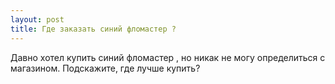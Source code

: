 ```yaml
---
layout: post 
title: Где заказать синий фломастер ? 
--- 
```

Давно хотел купить синий фломастер , но никак не могу определиться с магазином. Подскажите, где лучше купить?
